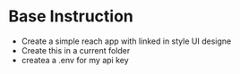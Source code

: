 # Base Instruction
- Create a simple reach app with linked in style UI designe
- Create this in a current folder
- createa a .env for my api key
